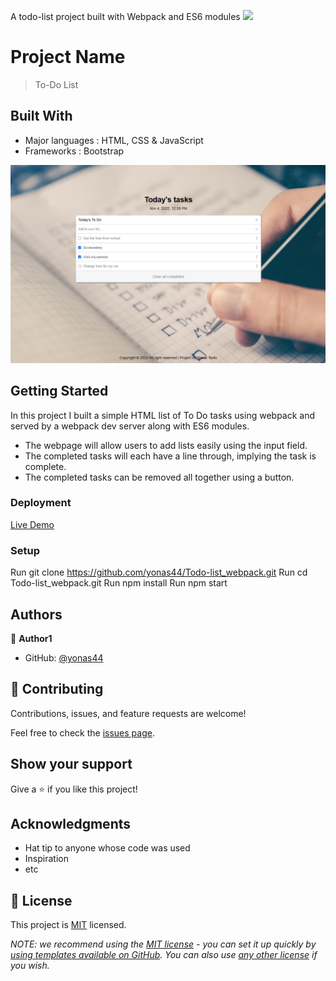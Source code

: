 A todo-list project built with Webpack and ES6 modules
![](https://img.shields.io/badge/Microverse-blueviolet)

# Project Name

> To-Do List

## Built With

- Major languages : HTML, CSS & JavaScript
- Frameworks : Bootstrap

![image](./src/images/preview.png)

## Getting Started

In this project I built a simple HTML list of To Do tasks using webpack and served by a webpack dev server along with ES6 modules.

- The webpage will allow users to add lists easily using the input field.
- The completed tasks will each have a line through, implying the task is complete.
- The completed tasks can be removed all together using a button.

### Deployment

[Live Demo](https://yonas44.github.io/Todo-list_webpack/)

### Setup

Run git clone https://github.com/yonas44/Todo-list_webpack.git
Run cd Todo-list_webpack.git
Run npm install
Run npm start

## Authors

👤 **Author1**

- GitHub: [@yonas44](git@github.com:yonas44/Todo-list_webpack.git)

## 🤝 Contributing

Contributions, issues, and feature requests are welcome!

Feel free to check the [issues page](../../issues/).

## Show your support

Give a ⭐️ if you like this project!

## Acknowledgments

- Hat tip to anyone whose code was used
- Inspiration
- etc

## 📝 License

This project is [MIT](./MIT.md) licensed.

_NOTE: we recommend using the
[MIT license](https://choosealicense.com/licenses/mit/) - you can set it up
quickly by
[using templates available on GitHub](https://docs.github.com/en/communities/setting-up-your-project-for-healthy-contributions/adding-a-license-to-a-repository).
You can also use [any other license](https://choosealicense.com/licenses/) if
you wish._
